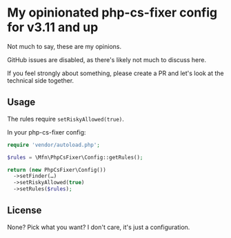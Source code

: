 # My opinionated php-cs-fixer config for v3.11 and up

Not much to say, these are my opinions.

GitHub issues are disabled, as there's likely not much to discuss here.

If you feel strongly about something, please create a PR and let's look at the technical side together.

## Usage

The rules require `setRiskyAllowed(true)`. 

In your php-cs-fixer config:
```php
require 'vendor/autoload.php';

$rules = \Mfn\PhpCsFixer\Config::getRules();

return (new PhpCsFixer\Config())
  ->setFinder(…)
  ->setRiskyAllowed(true)
  ->setRules($rules);
```

## License

None? Pick what you want? I don't care, it's just a configuration.
